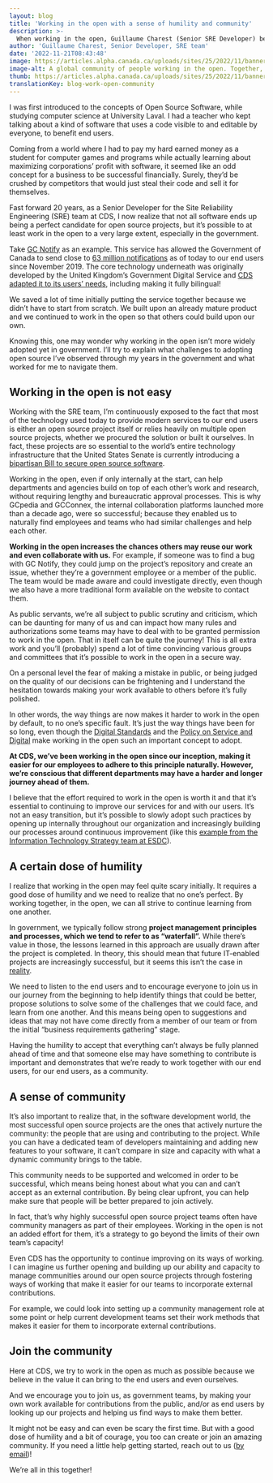 ```yaml
---
layout: blog
title: 'Working in the open with a sense of humility and community'
description: >-
  When working in the open, Guillaume Charest (Senior SRE Developer) believes that humility and community can improve experiences and open-source outcomes.
author: 'Guillaume Charest, Senior Developer, SRE team'
date: '2022-11-21T08:43:48'
image: https://articles.alpha.canada.ca/uploads/sites/25/2022/11/banner-blog-work-open-community.jpeg
image-alt: A global community of people working in the open. Together, they’re sharing ideas to improve the code’s quality.
thumb: https://articles.alpha.canada.ca/uploads/sites/25/2022/11/banner-blog-work-open-community.jpeg
translationKey: blog-work-open-community
---
```


<p>I was first introduced to the concepts of Open Source Software, while studying computer science at University Laval. I had a teacher who kept talking about a kind of software that uses a code visible to and editable by everyone, to benefit end users.</p>



<p>Coming from a world where I had to pay my hard earned money as a student for computer games and programs while actually learning about maximizing corporations’ profit with software, it seemed like an odd concept for a business to be successful financially. Surely, they’d be crushed by competitors that would just steal their code and sell it for themselves.</p>



<p>Fast forward 20 years, as a Senior Developer for the Site Reliability Engineering (SRE) team at CDS, I now realize that not all software ends up being a perfect candidate for open source projects, but it’s possible to at least work in the open to a very large extent, especially in the government.</p>



<p>Take <a href="https://notification.canada.ca/">GC Notify</a> as an example. This service has allowed the Government of Canada to send close to <a href="https://notification.canada.ca/activity">63 million notifications</a> as of today to our end users since November 2019. The core technology underneath was originally developed by the United Kingdom’s Government Digital Service and <a href="https://digital.canada.ca/2019/11/26/introducing-notify/">CDS adapted it to its users’ needs</a>, including making it fully bilingual!</p>



<p>We saved a lot of time initially putting the service together because we didn’t have to start from scratch. We built upon an already mature product and we continued to work in the open so that others could build upon our own.</p>



<p>Knowing this, one may wonder why working in the open isn’t more widely adopted yet in government. I’ll try to explain what challenges to adopting open source I’ve observed through my years in the government and what worked for me to navigate them.</p>



<h2 class="wp-block-heading" id="h-working-in-the-open-is-not-easy">Working in the open is not easy</h2>



<p>Working with the SRE team, I’m continuously exposed to the fact that most of the technology used today to provide modern services to our end users is either an open source project itself or relies heavily on multiple open source projects, whether we procured the solution or built it ourselves. In fact, these projects are so essential to the world’s entire technology infrastructure that the United States Senate is currently introducing a <a href="https://www.congress.gov/bill/117th-congress/senate-bill/4913">bipartisan Bill to secure open source software</a>.</p>



<p>Working in the open, even if only internally at the start, can help departments and agencies build on top of each other’s work and research, without requiring lengthy and bureaucratic approval processes. This is why GCpedia and GCConnex, the internal collaboration platforms launched more than a decade ago, were so successful; because they enabled us to naturally find employees and teams who had similar challenges and help each other.</p>



<p><strong>Working in the open increases the chances others may reuse our work and even collaborate with us.</strong> For example, if someone was to find a bug with GC Notify, they could jump on the project’s repository and create an issue, whether they’re a government employee or a member of the public. The team would be made aware and could investigate directly, even though we also have a more traditional form available on the website to contact them.</p>



<p>As public servants, we’re all subject to public scrutiny and criticism, which can be daunting for many of us and can impact how many rules and authorizations some teams may have to deal with to be granted permission to work in the open. That in itself can be quite the journey! This is all extra work and you’ll (probably) spend a lot of time convincing various groups and committees that it’s possible to work in the open in a secure way.</p>



<p>On a personal level the fear of making a mistake in public, or being judged on the quality of our decisions can be frightening and I understand the hesitation towards making your work available to others before it’s fully polished.</p>



<p>In other words, the way things are now makes it harder to work in the open by default, to no one’s specific fault. It’s just the way things have been for so long, even though the <a href="https://www.canada.ca/en/government/system/digital-government/government-canada-digital-operations-strategic-plans/canada-digital-ambition.html#toc3.2">Digital Standards</a> and the <a href="https://www.tbs-sct.canada.ca/pol/doc-eng.aspx?id=32603">Policy on Service and Digital</a> make working in the open such an important concept to adopt.</p>



<p><strong>At CDS, we’ve been working in the open since our inception, making it easier for our employees to adhere to this principle naturally. However, we’re conscious that different departments may have a harder and longer journey ahead of them.</strong></p>



<p>I believe that the effort required to work in the open is worth it and that it’s essential to continuing to improve our services for and with our users. It’s not an easy transition, but it’s possible to slowly adopt such practices by opening up internally throughout our organization and increasingly building our processes around continuous improvement (like this <a href="https://sara-sabr.github.io/ITStrategy/2021/07/09/working-in-the-open-part-2.html">example from the Information Technology Strategy team at ESDC</a>).</p>



<h2 class="wp-block-heading" id="h-a-certain-dose-of-humility">A certain dose of humility</h2>



<p>I realize that working in the open may feel quite scary initially. It requires a good dose of humility and we need to realize that no one’s perfect. By working together, in the open, we can all strive to continue learning from one another.</p>



<p>In government, we typically follow strong <strong>project management principles and processes, which we tend to refer to as “waterfall”.</strong> While there’s value in those, the lessons learned in this approach are usually drawn after the project is completed. In theory, this should mean that future IT-enabled projects are increasingly successful, but it seems this isn’t the case in <a href="https://sara-sabr.github.io/ITStrategy/2020/04/21/how-is-the-public-service-managing-large-IT-project.html">reality</a>.</p>



<p>We need to listen to the end users and to encourage everyone to join us in our journey from the beginning to help identify things that could be better, propose solutions to solve some of the challenges that we could face, and learn from one another. And this means being open to suggestions and ideas that may not have come directly from a member of our team or from the initial “business requirements gathering” stage.</p>



<p>Having the humility to accept that everything can’t always be fully planned ahead of time and that someone else may have something to contribute is important and demonstrates that we’re ready to work together with our end users, for our end users, as a community.</p>



<h2 class="wp-block-heading" id="h-a-sense-of-community">A sense of community</h2>



<p>It&#8217;s also important to realize that, in the software development world, the most successful open source projects are the ones that actively nurture the community: the people that are using and contributing to the project. While you can have a dedicated team of developers maintaining and adding new features to your software, it can’t compare in size and capacity with what a dynamic community brings to the table.</p>



<p>This community needs to be supported and welcomed in order to be successful, which means being honest about what you can and can’t accept as an external contribution. By being clear upfront, you can help make sure that people will be better prepared to join actively.</p>



<p>In fact, that’s why highly successful open source project teams often have community managers as part of their employees. Working in the open is not an added effort for them, it’s a strategy to go beyond the limits of their own team’s capacity!</p>



<p>Even CDS has the opportunity to continue improving on its ways of working. I can imagine us further opening and building up our ability and capacity to manage communities around our open source projects through fostering ways of working that make it easier for our teams to incorporate external contributions.</p>



<p>For example, we could look into setting up a community management role at some point or help current development teams set their work methods that makes it easier for them to incorporate external contributions.</p>



<h2 class="wp-block-heading" id="h-join-the-community">Join the community</h2>



<p>Here at CDS, we try to work in the open as much as possible because we believe in the value it can bring to the end users and even ourselves.</p>



<p>And we encourage you to join us, as government teams, by making your own work available for contributions from the public, and/or as end users by looking up our projects and helping us find ways to make them better.</p>



<p>It might not be easy and can even be scary the first time. But with a good dose of humility and a bit of courage, you too can create or join an amazing community. If you need a little help getting started, reach out to us (<a href="mailto:cds-snc@tbs-sct.gc.ca">by email</a>)!</p>



<p>We’re all in this together!</p>

